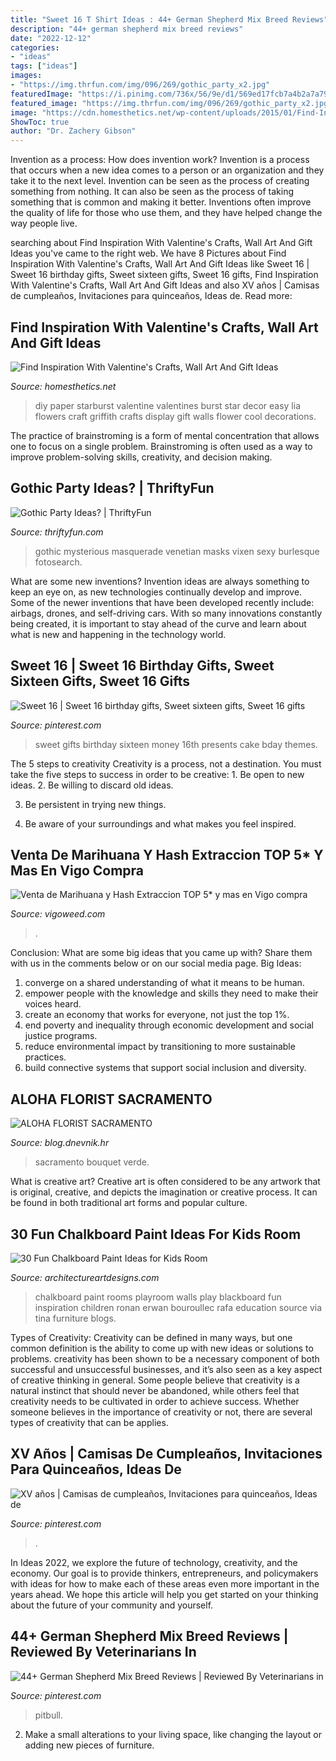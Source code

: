 ```yaml
---
title: "Sweet 16 T Shirt Ideas : 44+ German Shepherd Mix Breed Reviews"
description: "44+ german shepherd mix breed reviews"
date: "2022-12-12"
categories:
- "ideas"
tags: ["ideas"]
images:
- "https://img.thrfun.com/img/096/269/gothic_party_x2.jpg"
featuredImage: "https://i.pinimg.com/736x/56/9e/d1/569ed17fcb7a4b2a7a79b1bb73ddbfe5.jpg"
featured_image: "https://img.thrfun.com/img/096/269/gothic_party_x2.jpg"
image: "https://cdn.homesthetics.net/wp-content/uploads/2015/01/Find-Inspiration-With-Valentines-Wall-Art-And-Gift-Ideas-homesthetics.net-95.jpg"
ShowToc: true
author: "Dr. Zachery Gibson"
---
```



Invention as a process: How does invention work?
Invention is a process that occurs when a new idea comes to a person or an organization and they take it to the next level. Invention can be seen as the process of creating something from nothing. It can also be seen as the process of taking something that is common and making it better. Inventions often improve the quality of life for those who use them, and they have helped change the way people live.

	

		
searching about Find Inspiration With Valentine&#039;s Crafts, Wall Art And Gift Ideas you've came to the right web. We have 8 Pictures about Find Inspiration With Valentine&#039;s Crafts, Wall Art And Gift Ideas like Sweet 16 | Sweet 16 birthday gifts, Sweet sixteen gifts, Sweet 16 gifts, Find Inspiration With Valentine&#039;s Crafts, Wall Art And Gift Ideas and also XV años | Camisas de cumpleaños, Invitaciones para quinceaños, Ideas de. Read more:
		
    
## Find Inspiration With Valentine&#039;s Crafts, Wall Art And Gift Ideas

<img loading=lazy src="https://cdn.homesthetics.net/wp-content/uploads/2015/01/Find-Inspiration-With-Valentines-Wall-Art-And-Gift-Ideas-homesthetics.net-95.jpg" onerror="this.onerror=null;this.src='https://tse2.mm.bing.net/th?id=OIP.qUYGjd7wnmKux3aY7MKuNQHaLM&amp;pid=15.1';" alt="Find Inspiration With Valentine&#039;s Crafts, Wall Art And Gift Ideas">

_Source: homesthetics.net_

>diy paper starburst valentine valentines burst star decor easy lia flowers craft griffith crafts display gift walls flower cool decorations. 

	

The practice of brainstroming is a form of mental concentration that allows one to focus on a single problem. Brainstroming is often used as a way to improve problem-solving skills, creativity, and decision making.

    
## Gothic Party Ideas? | ThriftyFun

<img loading=lazy src="https://img.thrfun.com/img/096/269/gothic_party_x2.jpg" onerror="this.onerror=null;this.src='https://tse2.mm.bing.net/th?id=OIP.gLrqoinAPAekhrIGAeGwnwHaLL&amp;pid=15.1';" alt="Gothic Party Ideas? | ThriftyFun">

_Source: thriftyfun.com_

>gothic mysterious masquerade venetian masks vixen sexy burlesque fotosearch. 

	

What are some new inventions?
Invention ideas are always something to keep an eye on, as new technologies continually develop and improve. Some of the newer inventions that have been developed recently include: airbags, drones, and self-driving cars. With so many innovations constantly being created, it is important to stay ahead of the curve and learn about what is new and happening in the technology world.

    
## Sweet 16 | Sweet 16 Birthday Gifts, Sweet Sixteen Gifts, Sweet 16 Gifts

<img loading=lazy src="https://i.pinimg.com/736x/7b/d0/1f/7bd01f48c4e6490c50ec2c9d71611eb5.jpg" onerror="this.onerror=null;this.src='https://tse2.mm.bing.net/th?id=OIP.guoVEyr5s-l5GBLt3VU0nAHaJ3&amp;pid=15.1';" alt="Sweet 16 | Sweet 16 birthday gifts, Sweet sixteen gifts, Sweet 16 gifts">

_Source: pinterest.com_

>sweet gifts birthday sixteen money 16th presents cake bday themes. 

	

The 5 steps to creativity
Creativity is a process, not a destination. You must take the five steps to success in order to be creative: 1. Be open to new ideas.
2. Be willing to discard old ideas.

3. Be persistent in trying new things.

4. Be aware of your surroundings and what makes you feel inspired.


    
## Venta De Marihuana Y Hash Extraccion TOP 5* Y Mas En Vigo Compra

<img loading=lazy src="https://vigoweed.com/wp-content/uploads/2020/09/IMG-20200728-WA0040-768x1024.jpg" onerror="this.onerror=null;this.src='https://tse3.mm.bing.net/th?id=OIP.8q9LX4UQxnUPk7Gdj6gLkQHaJ4&amp;pid=15.1';" alt="Venta de Marihuana y Hash Extraccion TOP 5* y mas en Vigo compra">

_Source: vigoweed.com_

>. 

	

Conclusion: What are some big ideas that you came up with? Share them with us in the comments below or on our social media page.
Big Ideas:
1. converge on a shared understanding of what it means to be human. 
2. empower people with the knowledge and skills they need to make their voices heard. 
3. create an economy that works for everyone, not just the top 1%. 
4. end poverty and inequality through economic development and social justice programs. 
5. reduce environmental impact by transitioning to more sustainable practices. 
6. build connective systems that support social inclusion and diversity. 

    
## ALOHA FLORIST SACRAMENTO

<img loading=lazy src="http://bit.ly/pAl5SM" onerror="this.onerror=null;this.src='https://tse3.mm.bing.net/th?id=OIP.lycazRfQW6FxEP2T95zNpQHaE8&amp;pid=15.1';" alt="ALOHA FLORIST SACRAMENTO">

_Source: blog.dnevnik.hr_

>sacramento bouquet verde. 

	

What is creative art?
Creative art is often considered to be any artwork that is original, creative, and depicts the imagination or creative process. It can be found in both traditional art forms and popular culture.

    
## 30 Fun Chalkboard Paint Ideas For Kids Room

<img loading=lazy src="https://www.architectureartdesigns.com/wp-content/uploads/2014/01/1811.jpg" onerror="this.onerror=null;this.src='https://tse3.mm.bing.net/th?id=OIP.RdcejzRAZYs4Vs7qFYKT8wHaK3&amp;pid=15.1';" alt="30 Fun Chalkboard Paint Ideas for Kids Room">

_Source: architectureartdesigns.com_

>chalkboard paint rooms playroom walls play blackboard fun inspiration children ronan erwan bouroullec rafa education source via tina furniture blogs. 

	

Types of Creativity:
Creativity can be defined in many ways, but one common definition is the ability to come up with new ideas or solutions to problems. creativity has been shown to be a necessary component of both successful and unsuccessful businesses, and it’s also seen as a key aspect of creative thinking in general. Some people believe that creativity is a natural instinct that should never be abandoned, while others feel that creativity needs to be cultivated in order to achieve success. Whether someone believes in the importance of creativity or not, there are several types of creativity that can be applies.

    
## XV Años | Camisas De Cumpleaños, Invitaciones Para Quinceaños, Ideas De

<img loading=lazy src="https://i.pinimg.com/736x/0f/56/a4/0f56a4aad5559d505744d14527759b74.jpg" onerror="this.onerror=null;this.src='https://tse4.mm.bing.net/th?id=OIP.BHLGd6_LXxyo9eZpc1_43gHaFj&amp;pid=15.1';" alt="XV años | Camisas de cumpleaños, Invitaciones para quinceaños, Ideas de">

_Source: pinterest.com_

>. 

	

In Ideas 2022, we explore the future of technology, creativity, and the economy. Our goal is to provide thinkers, entrepreneurs, and policymakers with ideas for how to make each of these areas even more important in the years ahead. We hope this article will help you get started on your thinking about the future of your community and yourself.

    
## 44+ German Shepherd Mix Breed Reviews | Reviewed By Veterinarians In

<img loading=lazy src="https://i.pinimg.com/736x/56/9e/d1/569ed17fcb7a4b2a7a79b1bb73ddbfe5.jpg" onerror="this.onerror=null;this.src='https://tse4.mm.bing.net/th?id=OIP.FmjTJS90YnWKmQEp4XZHuwHaJ2&amp;pid=15.1';" alt="44+ German Shepherd Mix Breed Reviews | Reviewed By Veterinarians in">

_Source: pinterest.com_

>pitbull. 

	

2. Make a small alterations to your living space, like changing the layout or adding new pieces of furniture. 


